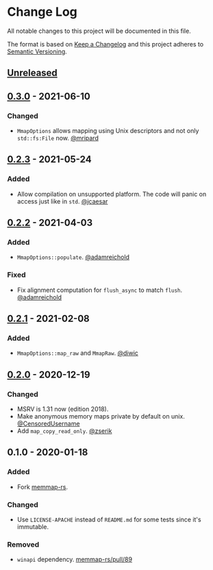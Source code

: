 # Change Log
All notable changes to this project will be documented in this file.

The format is based on [Keep a Changelog](http://keepachangelog.com/)
and this project adheres to [Semantic Versioning](http://semver.org/).

## [Unreleased]

## [0.3.0] - 2021-06-10
### Changed
- `MmapOptions` allows mapping using Unix descriptors and not only `std::fs:File` now.
  [@mripard](https://github.com/mripard)

## [0.2.3] - 2021-05-24
### Added
- Allow compilation on unsupported platform.
  The code will panic on access just like in `std`.
  [@jcaesar](https://github.com/jcaesar)

## [0.2.2] - 2021-04-03
### Added
- `MmapOptions::populate`. [@adamreichold](https://github.com/adamreichold)

### Fixed
- Fix alignment computation for `flush_async` to match `flush`.
  [@adamreichold](https://github.com/adamreichold)

## [0.2.1] - 2021-02-08
### Added
- `MmapOptions::map_raw` and `MmapRaw`. [@diwic](https://github.com/diwic)

## [0.2.0] - 2020-12-19
### Changed
- MSRV is 1.31 now (edition 2018).
- Make anonymous memory maps private by default on unix. [@CensoredUsername](https://github.com/CensoredUsername)
- Add `map_copy_read_only`. [@zserik](https://github.com/zserik)

## 0.1.0 - 2020-01-18
### Added
- Fork [memmap-rs](https://github.com/danburkert/memmap-rs).

### Changed
- Use `LICENSE-APACHE` instead of `README.md` for some tests since it's immutable.

### Removed
- `winapi` dependency. [memmap-rs/pull/89](https://github.com/danburkert/memmap-rs/pull/89)

[Unreleased]: https://github.com/RazrFalcon/memmap2-rs/compare/v0.3.0...HEAD
[0.3.0]: https://github.com/RazrFalcon/memmap2-rs/compare/v0.2.3...v0.3.0
[0.2.3]: https://github.com/RazrFalcon/memmap2-rs/compare/v0.2.2...v0.2.3
[0.2.2]: https://github.com/RazrFalcon/memmap2-rs/compare/v0.2.1...v0.2.2
[0.2.1]: https://github.com/RazrFalcon/memmap2-rs/compare/v0.2.0...v0.2.1
[0.2.0]: https://github.com/RazrFalcon/memmap2-rs/compare/v0.1.0...v0.2.0
